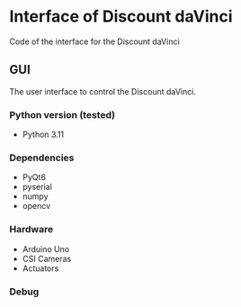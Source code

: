 # Interface of Discount daVinci
Code of the interface for the Discount daVinci

## GUI
The user interface to control the Discount daVinci.

### Python version (tested)
- Python 3.11

### Dependencies
- PyQt6
- pyserial
- numpy
- opencv

### Hardware
- Arduino Uno
- CSI Cameras
- Actuators


### Debug

